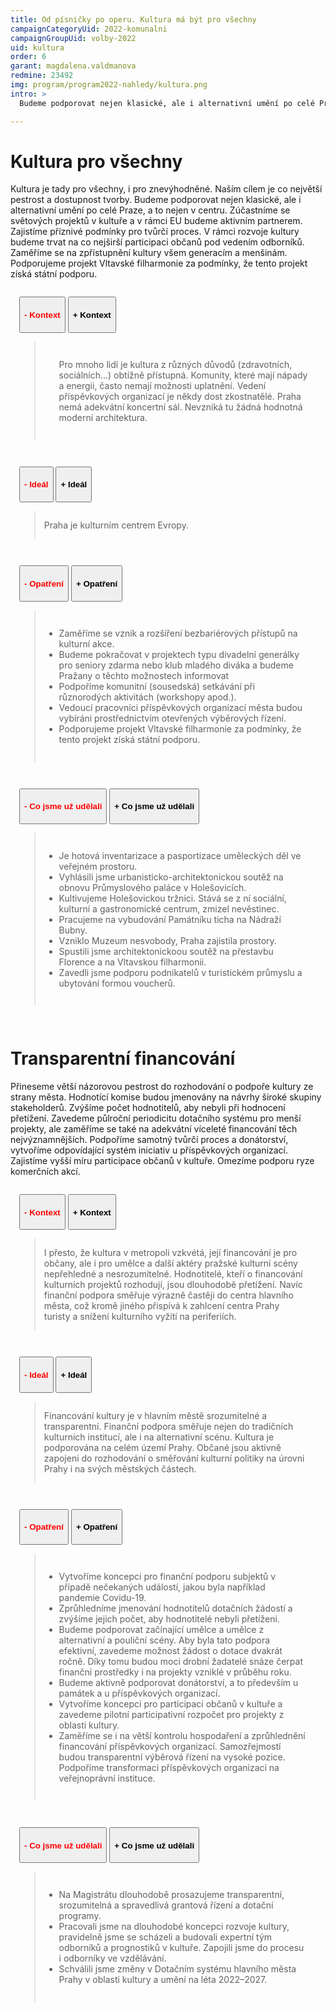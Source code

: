 ```yaml
---
title: Od písničky po operu. Kultura má být pro všechny
campaignCategoryUid: 2022-komunalni
campaignGroupUid: volby-2022
uid: kultura
order: 6
garant: magdalena.valdmanova
redmine: 23492
img: program/program2022-nahledy/kultura.png
intro: >
  Budeme podporovat nejen klasické, ale i alternativní umění po celé Praze. Kultura má být totiž pestrá. A dostupná pro všechny, i pro ty znevýhodněné.

---
```


# Kultura pro všechny
Kultura je tady pro všechny, i pro znevýhodněné. Naším cílem je co největší pestrost a dostupnost tvorby. Budeme podporovat nejen klasické, ale i alternativní umění po celé Praze, a to nejen v centru. Zúčastníme se světových projektů v kultuře a v rámci EU budeme aktivním partnerem. Zajistíme příznivé podmínky pro tvůrčí proces. V rámci rozvoje kultury budeme trvat na co nejširší participaci občanů pod vedením odborníků. Zaměříme se na zpřístupnění kultury všem generacím a menšinám. Podporujeme projekt Vltavské filharmonie za podmínky, že tento projekt získá státní podporu.

<div class="resenicko">
<button class="hide"><h4>- Kontext</h4></button>
<button class="show"><h4>+ Kontext</h4></button>

<div class="text">
<blockquote style="border:margin:1em;1px solid black;padding:1em">  
<ul>
Pro mnoho lidí je kultura z různých důvodů (zdravotních, sociálních...) obtížně přístupná. Komunity, které mají nápady a energii, často nemají možnosti uplatnění. Vedení příspěvkových organizací je někdy dost zkostnatělé. Praha nemá adekvátní koncertní sál. Nevzniká tu žádná hodnotná moderní architektura.
</ul>
</blockquote>
</div>
</div>

<div class="resenicko">
<button class="hide"><h4>- Ideál</h4></button>
<button class="show"><h4>+ Ideál</h4></button>

<div class="text">
<blockquote style="border:margin:1em;1px solid black;padding:1em">  
Praha je kulturním centrem Evropy.
</blockquote>
</div>
</div>

<div class="resenicko">
<button class="hide"><h4>- Opatření</h4></button>
<button class="show"><h4>+ Opatření </h4></button>

<div class="text">
<blockquote style="border:margin:1em;1px solid black;padding:1em">  
<ul>
<li> Zaměříme se vznik a rozšíření bezbariérových přístupů na kulturní akce.</li> 
<li> Budeme pokračovat v projektech typu divadelní generálky pro seniory zdarma nebo klub mladého diváka a budeme Pražany o těchto možnostech informovat</li>
<li> Podpoříme komunitní (sousedská) setkávání při různorodých aktivitách (workshopy apod.).</li>
<li> Vedoucí pracovníci příspěvkových organizací města budou vybíráni prostřednictvím otevřených výběrových řízení.</li>
<li> Podporujeme projekt Vltavské filharmonie za podmínky, že tento projekt získá státní podporu.</li>
</ul>
</blockquote>
</div>
</div>

<div class="resenicko">
<button class="hide"><h4>- Co jsme už udělali</h4></button>
<button class="show"><h4>+ Co jsme už udělali</h4></button>

<div class="text">
<blockquote style="border:margin:1em;1px solid black;padding:1em">  
<ul>
<li> Je hotová inventarizace a pasportizace uměleckých děl ve veřejném prostoru.</li>
<li> Vyhlásili jsme urbanisticko-architektonickou soutěž na obnovu Průmyslového paláce v Holešovicích.</li>
<li> Kultivujeme Holešovickou tržnici. Stává se z ní sociální, kulturní a gastronomické centrum, zmizel nevěstinec.</li>
<li> Pracujeme na vybudování Památníku ticha na Nádraží Bubny.</li>
<li> Vzniklo Muzeum nesvobody, Praha zajistila prostory.</li>
<li> Spustili jsme architektonickoou soutěž na přestavbu Florence a na Vltavskou filharmonii.</li>
<li> Zavedli jsme podporu podnikatelů v turistickém průmyslu a ubytování formou voucherů.</li>
</ul>
</blockquote>
</div>
</div>

# Transparentní financování
Přineseme větší názorovou pestrost do rozhodování o podpoře kultury ze strany města. Hodnotící komise budou jmenovány na návrhy široké skupiny stakeholderů. Zvýšíme počet hodnotitelů, aby nebyli při hodnocení přetížení. Zavedeme půlroční periodicitu dotačního systému pro menší projekty, ale zaměříme se také na adekvátní víceleté financování těch nejvýznamnějších. Podpoříme samotný tvůrčí proces a donátorství, vytvoříme odpovídající systém iniciativ u příspěvkových organizací. Zajistíme vyšší míru participace občanů v kultuře. Omezíme podporu ryze komerčních akcí.

<div class="resenicko">
<button class="hide"><h4>- Kontext</h4></button>
<button class="show"><h4>+ Kontext</h4></button>

<div class="text">
<blockquote style="border:margin:1em;1px solid black;padding:1em">  
I přesto, že kultura v metropoli vzkvétá, její financování je pro občany, ale i pro umělce a další aktéry pražské kulturní scény nepřehledné a nesrozumitelné. Hodnotitelé, kteří o financování kulturních projektů rozhodují, jsou dlouhodobě přetížení. Navíc finanční podpora směřuje výrazně častěji do centra hlavního města, což kromě jiného přispívá k zahlcení centra Prahy turisty a snížení kulturního vyžití na periferiích.
</blockquote>
</div>
</div>

<div class="resenicko">
<button class="hide"><h4>- Ideál</h4></button>
<button class="show"><h4>+ Ideál</h4></button>

<div class="text">
<blockquote style="border:margin:1em;1px solid black;padding:1em">  
Financování kultury je v hlavním městě srozumitelné a transparentní. Finanční podpora směřuje nejen do tradičních kulturních institucí, ale i na alternativní scénu. Kultura je podporována na celém území Prahy. Občané jsou aktivně zapojeni do rozhodování o směřování kulturní politiky na úrovni Prahy i na svých městských částech.
</blockquote>
</div>
</div>

<div class="resenicko">
<button class="hide"><h4>- Opatření</h4></button>
<button class="show"><h4>+ Opatření </h4></button>

<div class="text">
<blockquote style="border:margin:1em;1px solid black;padding:1em">  
<ul>
<li> Vytvoříme koncepci pro finanční podporu subjektů v případě nečekaných událostí, jakou byla například pandemie Covidu-19.</li> 
<li> Zprůhledníme jmenování hodnotitelů dotačních žádostí a zvýšíme jejich počet, aby hodnotitelé nebyli přetíženi.</li>
<li> Budeme podporovat začínající umělce a umělce z alternativní a pouliční scény. Aby byla tato podpora efektivní, zavedeme možnost žádost o dotace dvakrát ročně. Díky tomu budou moci drobní žadatelé snáze čerpat finanční prostředky i na projekty vzniklé v průběhu roku.</li>
<li> Budeme aktivně podporovat donátorství, a to především u památek a u příspěvkových organizací.</li>
<li> Vytvoříme koncepci pro participaci občanů v kultuře a zavedeme pilotní participativní rozpočet pro projekty z oblasti kultury.</li>
<li> Zaměříme se i na větší kontrolu hospodaření a zprůhlednění financování příspěvkových organizací. Samozřejmostí budou transparentní výběrová řízení na vysoké pozice. Podpoříme transformaci příspěvkových organizací na veřejnoprávní instituce.</li>
</ul>
</blockquote>
</div>
</div>

<div class="resenicko">
<button class="hide"><h4>- Co jsme už udělali</h4></button>
<button class="show"><h4>+ Co jsme už udělali</h4></button>

<div class="text">
<blockquote style="border:margin:1em;1px solid black;padding:1em">  
<ul>
<li> Na Magistrátu dlouhodobě prosazujeme transparentní, srozumitelná a spravedlivá grantová řízení a dotační programy.</li>
<li> Pracovali jsme na dlouhodobé koncepci rozvoje kultury, pravidelně jsme se scházeli a budovali expertní tým odborníků a prognostiků v kultuře. Zapojili jsme do procesu i odborníky ve vzdělávání.</li>
<li> Schválili jsme změny v Dotačním systému hlavního města Prahy v oblasti kultury a umění na léta 2022–2027.</li>
</ul>
</blockquote>
</div>
</div>

<style>
  .resenicko  button.hide { color: red; }
  .resenicko  button.show { color: gren; }  
  .resenicko { padding:1em; }  
</style>

<script type="text/javascript" src="https://ajax.googleapis.com/ajax/libs/jquery/1.7.2/jquery.min.js"></script>

<script>
$(document).ready(function(){
 $('.resenicko .hide').hide();
 $('.resenicko .text').hide();
  $(".resenicko .hide").click(function(){
    $(this).parent().children('.hide').hide();
    $(this).parent().children('.show').show();
    $(this).parent().children('.text').slideUp('normal;');;
  });
  $(".resenicko .show").click(function(){
    $(this).parent().children('.hide').show();
    $(this).parent().children('.show').hide();
    $(this).parent().children('.text').slideDown('normal;');;
  });
});
</script>

